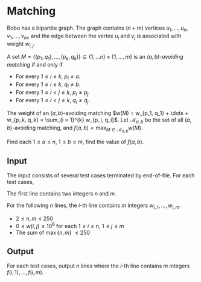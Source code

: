 # Matching

Bobo has a bipartite graph. The graph contains $(n + m)$ vertices $u_1, \dots, u_n$, $v_1, \dots, v_m$, and the edge between the vertex $u_i$ and $v_j$ is associated with weight $w_{i, j}$.

A set $M = \{(p_1, q_1), \dots, (p_k, q_k)\} \subseteq \{1, \dots n\} \times \{1, \dots, m\}$ is an *$(a, b)$-avoiding matching* if and only if

* For every $1 \leq i \leq k$, $p_i \neq a$.
* For every $1 \leq i \leq k$, $q_i \neq b$.
* For every $1 \leq i < j \leq k$, $p_i \neq p_j$.
* For every $1 \leq i < j \leq k$, $q_i \neq q_j$.

The weight of an $(a, b)$-avoiding matching $w(M) = w_{p_1, q_1} + \dots + w_{p_k, q_k} = \sum_{i = 1}^{k} w_{p_i, q_i}$. Let $\mathcal{M}_{a, b}$ be the set of all $(a, b)$-avoiding matching, and $f(a, b) = \max_{M \in \mathcal{M}_{a, b}} w(M)$.

Find each $1 \leq a \leq n$, $1 \leq b \leq m$, find the value of $f(a, b)$.

## Input

The input consists of several test cases terminated by end-of-file. For each test cases,

The first line contains two integers $n$ and $m$.

For the following $n$ lines, the $i$-th line contains $m$ integers $w_{i, 1}, \dots, w_{i, m}$.

* $2 \le n, m \le 250$
* $0 \le w(i, j) \le 10^6$ for each $1 \leq i \leq n$, $1 \leq j \leq m$
* The sum of $\max\{n, m\}$ $\leq 250$

## Output

For each test cases, output $n$ lines where the $i$-th line contains $m$ integers $f(i, 1), \dots, f(i, m)$.

<!--SAMPLES-->
